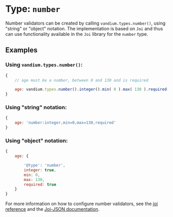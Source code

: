 # Type: `number`

Number validators can be created by calling `vandium.types.number()`, using "string" or "object" notation. The implementation is based on
`Joi` and thus can use functionality available in the `Joi` library for the `number` type.

## Examples

### Using `vandium.types.number()`:

```js
{
    // age must be a number, between 0 and 130 and is required

	age: vandium.types.number().integer().min( 0 ).max( 130 ).required()
}
```

### Using "string" notation:

```js
{
    age: 'number:integer,min=0,max=130,required'
}
```

### Using "object" notation:

```js
{
    age: {

        '@type': 'number',
        integer: true,
        min: 0,
        max: 130,
        required: true
    }
}
```

For more information on how to configure number validators, see the [joi reference](https://github.com/hapijs/joi/tree/v8.0.5#number) and
the [Joi-JSON documentation](https://github.com/vandium-io/joi-json/tree/master/docs).

